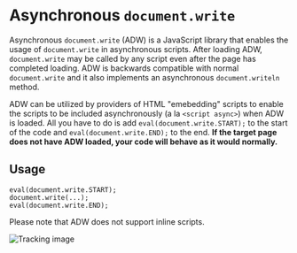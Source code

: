 Asynchronous `document.write`
===========================

Asynchronous `document.write` (ADW) is a JavaScript library that enables the usage
of `document.write` in asynchronous scripts. After loading ADW, `document.write` may
be called by any script even after the page has completed loading. ADW is backwards
compatible with normal `document.write` and it also implements an asynchronous
`document.writeln` method.

ADW can be utilized by providers of HTML "emebedding" scripts to enable the scripts to
be included asynchronously (a la `<script async>`) when ADW is loaded. All you have to
do is add `eval(document.write.START);` to the start of the code and
`eval(document.write.END);` to the end. **If the target page does not have ADW loaded,
your code will behave as it would normally.**


Usage
-----

    eval(document.write.START);
    document.write(...);
    eval(document.write.END);


Please note that ADW does not support inline scripts.

![Tracking image](https://in.getclicky.com/212712ns.gif)
